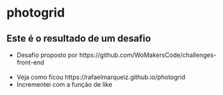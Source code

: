 # photogrid
## Este é o resultado de um desafio
<ul>
  <li>Desafio proposto por https://github.com/WoMakersCode/challenges-front-end</li> <br>
  <li>Veja como ficou https://rafaelmarqueiz.github.io/photogrid</li>
  <li>Incrementei com a função de like</li>
</ul>
